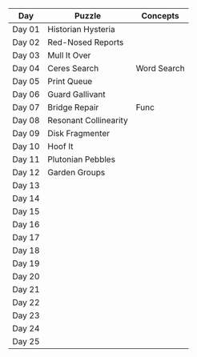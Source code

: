 
| Day  | Puzzle | Concepts  |
| ---- | ------ | --------  |
| Day 01  | Historian Hysteria  |   |
| Day 02  | Red-Nosed Reports  |   |
| Day 03  | Mull It Over  |   |
| Day 04  | Ceres Search  | Word Search  |
| Day 05  | Print Queue  |   |
| Day 06  | Guard Gallivant  |   |
| Day 07  | Bridge Repair  | Func  |
| Day 08  | Resonant Collinearity  |   |
| Day 09  | Disk Fragmenter  |   |
| Day 10  | Hoof It  |   |
| Day 11  | Plutonian Pebbles  |   |
| Day 12  | Garden Groups  |   |
| Day 13  |   |   |
| Day 14  |   |   |
| Day 15  |   |   |
| Day 16  |   |   |
| Day 17  |   |   |
| Day 18  |   |   |
| Day 19  |   |   |
| Day 20  |   |   |
| Day 21  |   |   |
| Day 22  |   |   |
| Day 23  |   |   |
| Day 24  |   |   |
| Day 25  |   |   |
